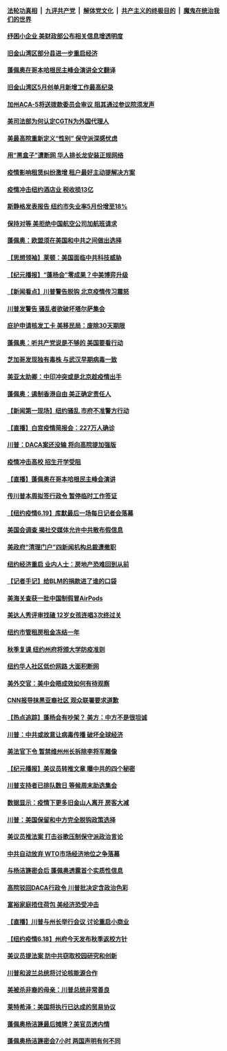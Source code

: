 ####  [法轮功真相](../../../../basic/blob/master/README.md?t=06201502) &nbsp;|&nbsp; [九评共产党](../../../../9ping.md/blob/master/README.md?t=06201502) &nbsp;|&nbsp; [解体党文化](../../../../jtdwh.md/blob/master/README.md?t=06201502)  &nbsp;|&nbsp; [共产主义的终极目的](../../../../gczydzjmd.md/blob/master/README.md?t=06201502) &nbsp;|&nbsp; [魔鬼在统治我们的世界](../../../../mgztzwmdsj.md/blob/master/README.md?t=06201502) 

#### [纾困小企业 美财政部公布相关信息增透明度](../pages/nsc412/n12199644.md?t=06201502) 

#### [旧金山湾区部分县进一步重启经济](../pages/nsc412/n12199750.md?t=06201502) 

#### [蓬佩奥在哥本哈根民主峰会演讲全文翻译](../pages/nsc412/n12199290.md?t=06201502) 

#### [旧金山湾区5月创单月新增工作最高纪录](../pages/nsc412/n12199698.md?t=06201502) 

#### [加州ACA-5将送拨款委员会审议 阻其通过参议院须发声](../pages/nsc412/n12199686.md?t=06201502) 

#### [美司法部为何认定CGTN为外国代理人](../pages/nsc412/n12199531.md?t=06201502) 

#### [美最高院重新定义“性别” 保守派深感忧虑](../pages/nsc412/n12199501.md?t=06201502) 

#### [用“黑盒子”遭断网   华人排长龙安装正规网络](../pages/nsc412/n12199538.md?t=06201502) 

#### [疫情影响租赁纠纷激增  租户最好主动提解决方案](../pages/nsc412/n12199526.md?t=06201502) 

#### [疫情冲击纽约酒店业 税收损13亿](../pages/nsc412/n12199565.md?t=06201502) 

#### [斯静格发表报告   纽约市失业率5月份增至18%](../pages/nsc412/n12199556.md?t=06201502) 

#### [保持对等 美拒绝中国航空公司加航班请求](../pages/nsc412/n12199377.md?t=06201502) 

#### [蓬佩奥：欧盟须在美国和中共之间做出选择](../pages/nsc412/n12199184.md?t=06201502) 

#### [【思想领袖】莱顿：美国面临中共科技威胁](../pages/nsc412/n12033930.md?t=06201502) 

#### [【纪元播报】“蓬杨会”零成果？中美博弈升级](../pages/nsc412/n12199275.md?t=06201502) 

#### [【新闻看点】川普警告脱钩 北京疫情传习震怒](../pages/nsc412/n12198957.md?t=06201502) 

#### [川普发警告 骚乱者欲破坏塔尔萨集会](../pages/nsc412/n12199233.md?t=06201502) 

#### [庇护申请核发工卡 美移民局：废除30天期限](../pages/nsc412/n12199178.md?t=06201502) 

#### [蓬佩奥：听共产党说是不够的 美国要看行动](../pages/nsc412/n12198968.md?t=06201502) 

#### [芝加哥发现独有毒株 与武汉早期病毒一致](../pages/nsc412/n12199036.md?t=06201502) 

#### [美亚太助卿：中印冲突或是北京趁疫情出手](../pages/nsc412/n12198861.md?t=06201502) 

#### [蓬佩奥：遏制香港自由 美正确定责任人](../pages/nsc412/n12198814.md?t=06201502) 

#### [【新闻第一现场】纽约骚乱 市府不准警方行动](../pages/nsc412/n12198905.md?t=06201502) 

#### [【直播】白宫疫情简报会：227万人确诊](../pages/nsc412/n12198669.md?t=06201502) 

#### [川普：DACA案还没输 将向高院提加强版](../pages/nsc412/n12198635.md?t=06201502) 

#### [疫情冲击高校 招生开学受阻](../pages/nsc412/n12198698.md?t=06201502) 

#### [【直播】蓬佩奥在哥本哈根民主峰会演讲](../pages/nsc412/n12198355.md?t=06201502) 

#### [传川普本周拟签行政令 暂停临时工作签证](../pages/nsc412/n12198579.md?t=06201502) 

#### [【纽约疫情6.19】库默最后一场每日记者会落幕](../pages/nsc412/n12197864.md?t=06201502) 

#### [美国会调查 揭社交媒体允许中共散布假信息](../pages/nsc412/n12198310.md?t=06201502) 

#### [美政府“清理门户”四新闻机构总裁遭撤职](../pages/nsc412/n12198300.md?t=06201502) 

#### [纽约经济重启 业内人士：房地产恐难回到从前](../pages/nsc412/n12197038.md?t=06201502) 

#### [【记者手记】给BLM的捐款进了谁的口袋](../pages/nsc412/n12197012.md?t=06201502) 

#### [美海关查获一批中国制假冒AirPods](../pages/nsc412/n12197717.md?t=06201502) 

#### [美达人秀评审找碴 12岁女孩连唱3次终过关](../pages/nsc412/n12197427.md?t=06201502) 

#### [纽约市管租房租金冻结一年](../pages/nsc412/n12197055.md?t=06201502) 

#### [秋季复课 纽约州府将颁大学防疫准则](../pages/nsc412/n12197049.md?t=06201502) 

#### [纽约华人社区低价网路  大面积断网](../pages/nsc412/n12197033.md?t=06201502) 

#### [美外交官：美中会晤成效如何有待观察](../pages/nsc412/n12196954.md?t=06201502) 

#### [CNN报导抹黑亚裔社区 观众联署要求道歉](../pages/nsc412/n12197121.md?t=06201502) 

#### [【热点追踪】蓬杨会有吵架？ 美方：中方不是很坦诚](../pages/nsc412/n12197128.md?t=06201502) 

#### [川普：中共或故意让病毒传播 破坏全球经济](../pages/nsc412/n12196283.md?t=06201502) 

#### [美法官下令 暂禁维州州长拆除李将军雕像](../pages/nsc412/n12196655.md?t=06201502) 

#### [【纪元播报】美议员转推文章 曝中共的四个秘密](../pages/nsc412/n12196667.md?t=06201502) 

#### [川普支持者已排队数日 等候周末助选集会](../pages/nsc412/n12196535.md?t=06201502) 

#### [数据显示：疫情下更多旧金山人离开 房客大减](../pages/nsc412/n12196716.md?t=06201502) 

#### [川普：美国保留和中方完全脱钩政策选择](../pages/nsc412/n12196511.md?t=06201502) 

#### [美议员推法案 打击谷歌压制保守派政治言论](../pages/nsc412/n12196420.md?t=06201502) 

#### [中共自动放弃 WTO市场经济地位之争落幕](../pages/nsc412/n12196264.md?t=06201502) 

#### [与杨洁篪密会后 蓬佩奥透露首个实质性信息](../pages/nsc412/n12196373.md?t=06201502) 

#### [高院驳回DACA行政令 川普批决定含政治色彩](../pages/nsc412/n12195892.md?t=06201502) 

#### [富裕家庭捂住荷包 美经济恐受冲击](../pages/nsc412/n12196217.md?t=06201502) 

#### [【直播】川普与州长举行会议 讨论重启小商业](../pages/nsc412/n12196074.md?t=06201502) 

#### [【纽约疫情6.18】州府今天发布秋季返校方针](../pages/nsc412/n12194994.md?t=06201502) 

#### [美议员提法案 防中共窃取校园研究和创新](../pages/nsc412/n12195563.md?t=06201502) 

#### [川普和波兰总统将讨论核能源合作](../pages/nsc412/n12195791.md?t=06201502) 

#### [美被杀非裔的母亲：川普总统非常善良](../pages/nsc412/n12195634.md?t=06201502) 

#### [莱特希泽：美国将执行已达成的贸易协议](../pages/nsc412/n12195278.md?t=06201502) 

#### [蓬佩奥杨洁篪最后摊牌？美官员透内情](../pages/nsc412/n12195078.md?t=06201502) 

#### [蓬佩奥杨洁篪密会7小时 两国声明有何不同](../pages/nsc412/n12194738.md?t=06201502) 

